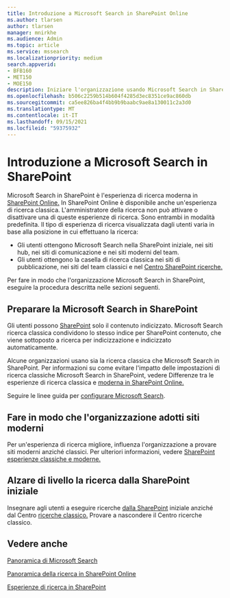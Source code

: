 ```yaml
---
title: Introduzione a Microsoft Search in SharePoint Online
ms.author: tlarsen
author: tlarsen
manager: mnirkhe
ms.audience: Admin
ms.topic: article
ms.service: mssearch
ms.localizationpriority: medium
search.appverid:
- BFB160
- MET150
- MOE150
description: Iniziare l'organizzazione usando Microsoft Search in SharePoint Online
ms.openlocfilehash: b506c2259b514b604f4285d3ec8351ce9ac860db
ms.sourcegitcommit: ca5ee826ba4f4bb9b9baabc9ae8a130011c2a3d0
ms.translationtype: MT
ms.contentlocale: it-IT
ms.lasthandoff: 09/15/2021
ms.locfileid: "59375932"
---
```

# <a name="get-started-with-microsoft-search-in-sharepoint"></a>Introduzione a Microsoft Search in SharePoint

Microsoft Search in SharePoint è l'esperienza di ricerca moderna in [SharePoint Online.](https://products.office.com/sharepoint/collaboration) In SharePoint Online è disponibile anche un'esperienza di ricerca classica. L'amministratore della ricerca non può attivare o disattivare una di queste esperienze di ricerca. Sono entrambi in modalità predefinita. Il tipo di esperienza di ricerca visualizzata dagli utenti varia in base alla posizione in cui effettuano la ricerca:

- Gli utenti ottengono Microsoft Search nella [](http://sharepoint.com/) SharePoint iniziale, nei siti hub, nei siti di comunicazione e nei siti moderni del team.
- Gli utenti ottengono la casella di ricerca classica nei siti di pubblicazione, nei siti del team classici e nel [Centro SharePoint ricerche.](/sharepoint/manage-search-center)

Per fare in modo che l'organizzazione Microsoft Search in SharePoint, eseguire la procedura descritta nelle sezioni seguenti.

## <a name="prepare-for-microsoft-search-in-sharepoint"></a>Preparare la Microsoft Search in SharePoint

Gli utenti possono [SharePoint](http://sharepoint.com/) solo il contenuto indicizzato. Microsoft Search ricerca classica condividono lo stesso indice per SharePoint contenuto, che viene sottoposto a ricerca per indicizzazione e indicizzato automaticamente. 

Alcune organizzazioni usano sia la ricerca classica che Microsoft Search in SharePoint. Per informazioni su come evitare l'impatto delle impostazioni di ricerca classiche Microsoft Search in SharePoint, vedere Differenze tra le esperienze di ricerca classica e [moderna in SharePoint Online.](/sharepoint/differences-classic-modern-search)

Seguire le linee guida per [configurare Microsoft Search](./setup-microsoft-search.md).


## <a name="get-your-organization-to-adopt-modern-sites"></a>Fare in modo che l'organizzazione adotti siti moderni

Per un'esperienza di ricerca migliore, influenza l'organizzazione a provare siti moderni anziché classici. Per ulteriori informazioni, vedere [SharePoint esperienze classiche e moderne.](https://support.office.com/article/SharePoint-classic-and-modern-experiences-5725c103-505d-4a6e-9350-300d3ec7d73f)

## <a name="promote-searching-from-the-sharepoint-start-page"></a>Alzare di livello la ricerca dalla SharePoint iniziale

Insegnare agli utenti a eseguire ricerche [dalla SharePoint](http://sharepoint.com/) iniziale anziché dal Centro [ricerche classico.](/sharepoint/manage-search-center) Provare a nascondere il Centro ricerche classico.

## <a name="see-also"></a>Vedere anche
[Panoramica di Microsoft Search](overview-microsoft-search.md)

[Panoramica della ricerca in SharePoint Online](/sharepoint/overview-of-search)

[Esperienze di ricerca in SharePoint](/sharepoint/get-started-with-modern-search-experience)